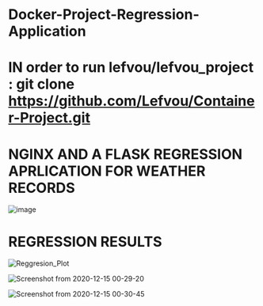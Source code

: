 # Docker-Project-Regression-Application


# IN order to run lefvou/lefvou_project : git clone https://github.com/Lefvou/Container-Project.git

# NGINX AND A FLASK REGRESSION APRLICATION FOR WEATHER RECORDS 
![image](https://user-images.githubusercontent.com/74420150/119054333-1dd88f80-b9d0-11eb-93e7-cc634297651d.png)

# REGRESSION RESULTS

![Reggresion_Plot](https://user-images.githubusercontent.com/74420150/119054443-54aea580-b9d0-11eb-91c3-9a8de35504af.png)


![Screenshot from 2020-12-15 00-29-20](https://user-images.githubusercontent.com/74420150/119054510-6bed9300-b9d0-11eb-8a72-fa2d0443f179.png)


![Screenshot from 2020-12-15 00-30-45](https://user-images.githubusercontent.com/74420150/119054521-6f811a00-b9d0-11eb-81d1-c8bf3e0cb2a2.png)
